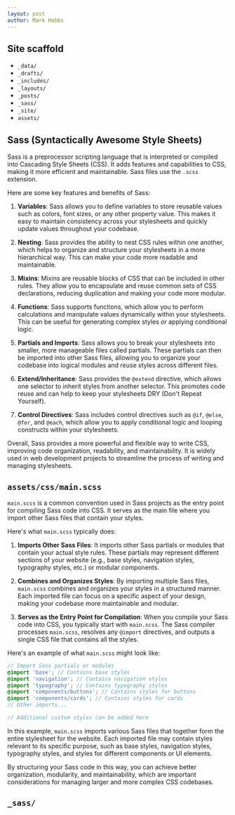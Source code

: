 ```yaml
---
layout: post
author: Mark Hobbs
---
```


## Site scaffold

- `_data/`
- `_drafts/`
- `_includes/`
- `_layouts/`
- `_posts/`
- `_sass/`
- `_site/`
- `assets/`

## Sass (Syntactically Awesome Style Sheets)

Sass is a preprocessor scripting language that is interpreted or compiled into Cascading Style Sheets (CSS). It adds features and capabilities to CSS, making it more efficient and maintainable. Sass files use the `.scss` extension.

Here are some key features and benefits of Sass:

1. **Variables**: Sass allows you to define variables to store reusable values such as colors, font sizes, or any other property value. This makes it easy to maintain consistency across your stylesheets and quickly update values throughout your codebase.

2. **Nesting**: Sass provides the ability to nest CSS rules within one another, which helps to organize and structure your stylesheets in a more hierarchical way. This can make your code more readable and maintainable.

3. **Mixins**: Mixins are reusable blocks of CSS that can be included in other rules. They allow you to encapsulate and reuse common sets of CSS declarations, reducing duplication and making your code more modular.

4. **Functions**: Sass supports functions, which allow you to perform calculations and manipulate values dynamically within your stylesheets. This can be useful for generating complex styles or applying conditional logic.

5. **Partials and Imports**: Sass allows you to break your stylesheets into smaller, more manageable files called partials. These partials can then be imported into other Sass files, allowing you to organize your codebase into logical modules and reuse styles across different files.

6. **Extend/Inheritance**: Sass provides the `@extend` directive, which allows one selector to inherit styles from another selector. This promotes code reuse and can help to keep your stylesheets DRY (Don't Repeat Yourself).

7. **Control Directives**: Sass includes control directives such as `@if`, `@else`, `@for`, and `@each`, which allow you to apply conditional logic and looping constructs within your stylesheets.

Overall, Sass provides a more powerful and flexible way to write CSS, improving code organization, readability, and maintainability. It is widely used in web development projects to streamline the process of writing and managing stylesheets.

## `assets/css/main.scss` 

`main.scss` is a common convention used in Sass projects as the entry point for compiling Sass code into CSS. It serves as the main file where you import other Sass files that contain your styles. 

Here's what `main.scss` typically does:

1. **Imports Other Sass Files**: It imports other Sass partials or modules that contain your actual style rules. These partials may represent different sections of your website (e.g., base styles, navigation styles, typography styles, etc.) or modular components.

2. **Combines and Organizes Styles**: By importing multiple Sass files, `main.scss` combines and organizes your styles in a structured manner. Each imported file can focus on a specific aspect of your design, making your codebase more maintainable and modular.

3. **Serves as the Entry Point for Compilation**: When you compile your Sass code into CSS, you typically start with `main.scss`. The Sass compiler processes `main.scss`, resolves any `@import` directives, and outputs a single CSS file that contains all the styles.

Here's an example of what `main.scss` might look like:

```scss
// Import Sass partials or modules
@import 'base'; // Contains base styles
@import 'navigation'; // Contains navigation styles
@import 'typography'; // Contains typography styles
@import 'components/buttons'; // Contains styles for buttons
@import 'components/cards'; // Contains styles for cards
// Other imports...

// Additional custom styles can be added here
```

In this example, `main.scss` imports various Sass files that together form the entire stylesheet for the website. Each imported file may contain styles relevant to its specific purpose, such as base styles, navigation styles, typography styles, and styles for different components or UI elements.

By structuring your Sass code in this way, you can achieve better organization, modularity, and maintainability, which are important considerations for managing larger and more complex CSS codebases.

## `_sass/`